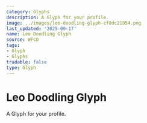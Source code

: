 ```yaml
---
category: Glyphs
description: A Glyph for your profile.
image: ../images/leo-doodling-glyph-cf8dc21954.png
last_updated: '2025-09-17'
name: Leo Doodling Glyph
source: WFCD
tags:
- Glyph
- Glyphs
tradable: false
type: Glyph
---
```


# Leo Doodling Glyph

A Glyph for your profile.

